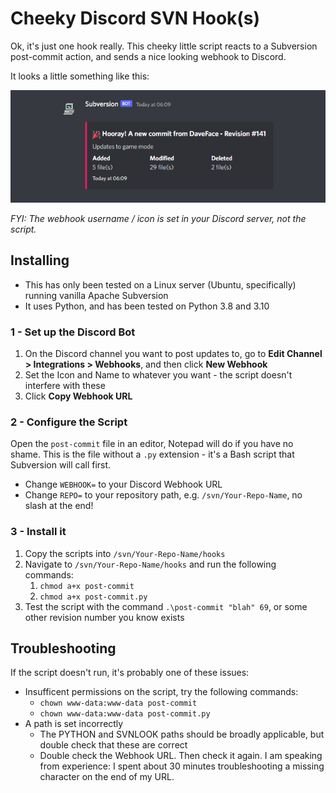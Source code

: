 # Cheeky Discord SVN Hook(s)

Ok, it's just one hook really. This cheeky little script reacts to a Subversion post-commit action, and sends a nice looking webhook to Discord.

It looks a little something like this:

<p align="center">
  <img src="https://github.com/DaveFace/Cheeky-Discord-SVN-Hooks/blob/main/Preview.png"/>
</p>

*FYI: The webhook username / icon is set in your Discord server, not the script.*

## Installing

- This has only been tested on a Linux server (Ubuntu, specifically) running vanilla Apache Subversion
- It uses Python, and has been tested on Python 3.8 and 3.10

### 1 - Set up the Discord Bot

1. On the Discord channel you want to post updates to, go to **Edit Channel > Integrations > Webhooks**, and then click **New Webhook**
2. Set the Icon and Name to whatever you want - the script doesn't interfere with these
3. Click **Copy Webhook URL**


### 2 - Configure the Script

Open the `post-commit` file in an editor, Notepad will do if you have no shame. This is the file without a `.py` extension - it's a Bash script that Subversion will call first.

- Change `WEBHOOK=` to your Discord Webhook URL
- Change `REPO=` to your repository path, e.g. `/svn/Your-Repo-Name`, no slash at the end!

### 3 - Install it

1. Copy the scripts into `/svn/Your-Repo-Name/hooks`
2. Navigate to `/svn/Your-Repo-Name/hooks` and run the following commands:
   1. `chmod a+x post-commit`
   2. `chmod a+x post-commit.py`
3. Test the script with the command `.\post-commit "blah" 69`, or some other revision number you know exists

## Troubleshooting

If the script doesn't run, it's probably one of these issues:

- Insufficent permissions on the script, try the following commands:
  - `chown www-data:www-data post-commit`
  - `chown www-data:www-data post-commit.py`
- A path is set incorrectly
  - The PYTHON and SVNLOOK paths should be broadly applicable, but double check that these are correct
  - Double check the Webhook URL. Then check it again. I am speaking from experience: I spent about 30 minutes troubleshooting a missing character on the end of my URL.
